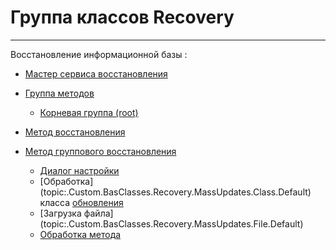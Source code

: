﻿---
Title: Компонент Recovery
Keywords: Recovery
Link: .Recovery
---

# Группа классов Recovery
---

Восстановление информационной базы :

  * [Мастер сервиса восстановления](topic:.Custom.BasClasses.Recovery.Wizard.Default)

  * [Группа методов](topic:.Custom.BasClasses.Recovery.Group.Default)
    * [Корневая группа (root)](topic:.Custom.BasClasses.Recovery.Root.Default)

  * [Метод восстановления](topic:.Custom.BasClasses.Recovery.Method.Default)
  * [Метод группового восстановления](topic:.Custom.BasClasses.Recovery.MassUpdates.Default)
      * [Диалог настройки](topic:.Custom.BasClasses.Recovery.MassUpdates.Settings.Default)
      * [Обработка] (topic:.Custom.BasClasses.Recovery.MassUpdates.Class.Default) класса [обновления](topic:.Custom.BasClasses.ProfileInfo.Update.Default)
      * [Загрузка файла]  (topic:.Custom.BasClasses.Recovery.MassUpdates.File.Default)
      * [Обработка метода](topic:.Custom.BasClasses.Recovery.MassUpdates.Method.Default)
